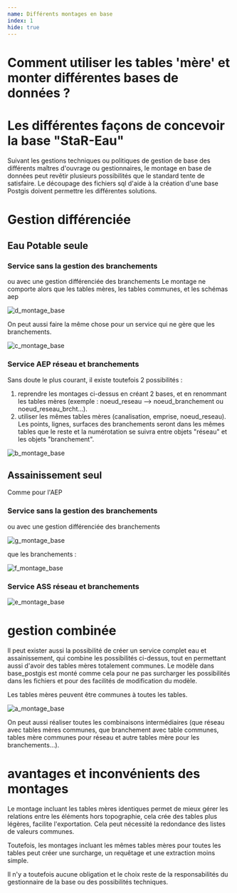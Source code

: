 ```yaml
---
name: Différents montages en base
index: 1
hide: true
---
```

# Comment utiliser les tables 'mère' et monter différentes bases de données ?

# Les différentes façons de concevoir la base "StaR-Eau"

Suivant les gestions techniques ou politiques de gestion de base des différents maîtres d'ouvrage ou gestionnaires, le montage en base de données peut revêtir plusieurs possibilités que le standard tente de satisfaire.
Le découpage des fichiers sql d'aide à la création d'une base Postgis doivent permettre les différentes solutions.

# Gestion différenciée
## Eau Potable seule
### Service sans la gestion des branchements
ou avec une gestion différenciée des branchements
Le montage ne comporte alors que les tables mères, les tables communes, et les schémas aep

![d_montage_base](images/modele/d_montage_base.png)

On peut aussi faire la même chose pour un service qui ne gère que les branchements.

![c_montage_base](images/modele/c_montage_base.png)

### Service AEP réseau et branchements
Sans doute le plus courant, il existe toutefois 2 possibilités :
1. reprendre les montages ci-dessus en créant 2 bases, et en renommant les tables mères (exemple : noeud_reseau --> noeud_branchement ou noeud_reseau_brcht...).
2. utiliser les mêmes tables mères (canalisation, emprise, noeud_reseau). Les points, lignes, surfaces des branchements seront dans les mêmes tables que le reste et la numérotation se suivra entre objets "réseau" et les objets "branchement".

![b_montage_base](images/modele/b_montage_base.png)

## Assainissement seul
Comme pour l'AEP
### Service sans la gestion des branchements
ou avec une gestion différenciée des branchements

![g_montage_base](images/modele/g_montage_base.png)

que les branchements :

![f_montage_base](images/modele/f_montage_base.png)

### Service ASS réseau et branchements

![e_montage_base](images/modele/e_montage_base.png)

# gestion combinée

Il peut exister aussi la possibilité de créer un service complet eau et assainissement, qui combine les possibilités ci-dessus, tout en permettant aussi d'avoir des tables mères totalement communes. Le modèle dans base_postgis est monté comme cela pour ne pas surcharger les possibilités dans les fichiers et pour des facilités de modification du modèle.

Les tables mères peuvent être communes à toutes les tables.

![a_montage_base](images/modele/a_montage_base.png)

On peut aussi réaliser toutes les combinaisons intermédiaires (que réseau avec tables mères communes, que branchement avec table communes, tables mère communes pour réseau et autre tables mère pour les branchements...).

# avantages et inconvénients des montages
Le montage incluant les tables mères identiques permet de mieux gérer les relations entre les éléments hors topographie, cela crée des tables plus légères, facilite l'exportation. Cela peut nécessité la redondance des listes de valeurs communes.

Toutefois, les montages incluant les mêmes tables mères pour toutes les tables peut créer une surcharge, un requêtage et une extraction moins simple.

Il n'y a toutefois aucune obligation et le choix reste de la responsabilités du gestionnaire de la base ou des possibilités techniques.

